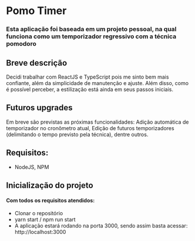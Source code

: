 # Pomo Timer 
### Esta aplicação foi baseada em um projeto pessoal, na qual funciona como um temporizador regressivo com a técnica pomodoro

## Breve descrição
Decidi trabalhar com ReactJS e TypeScript pois me sinto bem mais confiante, além da simplicidade de manutenção e ajuste. Além disso, como é possível perceber, a estilização está ainda em seus passos iniciais. 

## Futuros upgrades
Em breve são previstas as próximas funcionalidades: Adição automática de temporizador no cronômetro atual, Edição de futuros temporizadores (delimitando o tempo previsto pela técnica), dentre outros.

## Requisitos:
- NodeJS, NPM

## Inicialização do projeto
#### Com todos os requisitos atendidos:
- Clonar o repositório
- yarn start / npm run start
- A aplicação estará rodando na porta 3000, sendo assim basta acessar: http://localhost:3000


